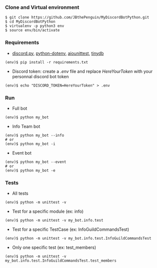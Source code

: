 ### Clone and Virtual environment
```shell
$ git clone https://github.com/JBthePenguin/MyDiscordBotPython.git
$ cd MyDiscordBotPython
$ virtualenv -p python3 env
$ source env/bin/activate
```

### Requirements
- [discord.py](https://discordpy.readthedocs.io/en/latest/), [python-dotenv](https://github.com/theskumar/python-dotenv), [aiounittest](https://github.com/kwarunek/aiounittest), [tinydb](https://tinydb.readthedocs.io/en/latest/)
```shell
(env)$ pip install -r requirements.txt
```
- Discord token: create a *.env* file and replace *HereYourToken* with your personnal discord bot token
```shell
(env)$ echo "DISCORD_TOKEN=HereYourToken" > .env
```

### Run
- Full bot
```shell
(env)$ python my_bot
```
- Info Team bot
```shell
(env)$ python my_bot --info
# or
(env)$ python my_bot -i
```
- Event bot
```shell
(env)$ python my_bot --event
# or
(env)$ python my_bot -e
```

### Tests
- All tests
```shell
(env)$ python -m unittest -v
```
- Test for a specific module (ex: info)
```shell
(env)$ python -m unittest -v my_bot.info.test
```
- Test for a specific TestCase (ex: InfoGuildCommandsTest)
```shell
(env)$ python -m unittest -v my_bot.info.test.InfoGuildCommandsTest
```
- Only one specific test (ex: test_members)
```shell
(env)$ python -m unittest -v my_bot.info.test.InfoGuildCommandsTest.test_members
```
